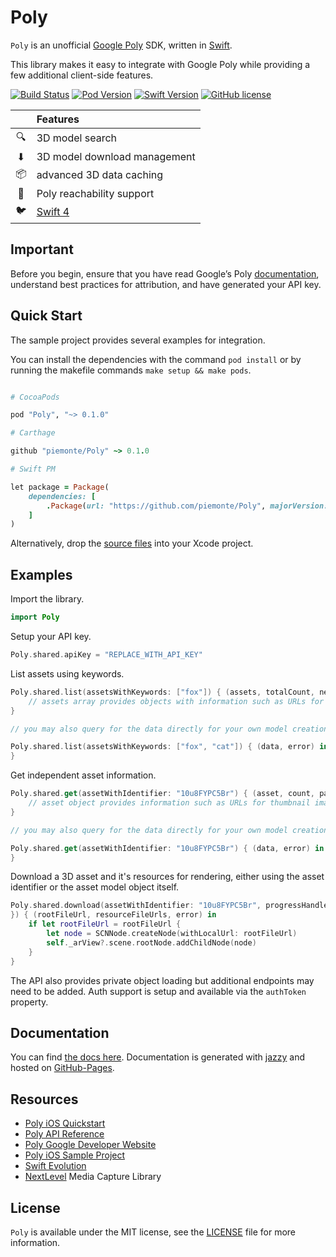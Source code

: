 # Poly

`Poly` is an unofficial [Google Poly](https://poly.google.com) SDK, written in [Swift](https://developer.apple.com/swift/).

This library makes it easy to integrate with Google Poly while providing a few additional client-side features.

[![Build Status](https://travis-ci.org/piemonte/Poly.svg?branch=master)](https://travis-ci.org/piemonte/Poly) [![Pod Version](https://img.shields.io/cocoapods/v/Poly.svg?style=flat)](http://cocoadocs.org/docsets/Poly/) [![Swift Version](https://img.shields.io/badge/language-swift%204.0-brightgreen.svg)](https://developer.apple.com/swift) [![GitHub license](https://img.shields.io/badge/license-MIT-lightgrey.svg)](https://github.com/piemonte/Poly/blob/master/LICENSE)

|  | Features |
|:---------:|:---------------------------------------------------------------|
| &#128269;  | 3D model search  |
| &#11015;  | 3D model download management |
| &#128230; | advanced 3D data caching |
| &#128225; | Poly reachability support |
| &#128038; | [Swift 4](https://developer.apple.com/swift/) |

## Important

Before you begin, ensure that you have read Google’s Poly [documentation](https://developers.google.com/poly/develop/), understand best practices for attribution, and have generated your API key.

## Quick Start

The sample project provides several examples for integration.

You can install the dependencies with the command `pod install` or by running the makefile commands `make setup && make pods`.

```ruby

# CocoaPods

pod "Poly", "~> 0.1.0"

# Carthage

github "piemonte/Poly" ~> 0.1.0

# Swift PM

let package = Package(
    dependencies: [
        .Package(url: "https://github.com/piemonte/Poly", majorVersion: 0)
    ]
)

```

Alternatively, drop the [source files](https://github.com/piemonte/Poly/tree/master/Sources) into your Xcode project.

## Examples

Import the library.

```swift
import Poly
```

Setup your API key.

```swift
Poly.shared.apiKey = "REPLACE_WITH_API_KEY"
```

List assets using keywords.

```swift
Poly.shared.list(assetsWithKeywords: ["fox"]) { (assets, totalCount, nextPage, error) in
	// assets array provides objects with information such as URLs for thumbnail images
}

// you may also query for the data directly for your own model creation

Poly.shared.list(assetsWithKeywords: ["fox", "cat"]) { (data, error) in
}
```

Get independent asset information.

```swift
Poly.shared.get(assetWithIdentifier: "10u8FYPC5Br") { (asset, count, page, error) in
	// asset object provides information such as URLs for thumbnail images
}

// you may also query for the data directly for your own model creation

Poly.shared.get(assetWithIdentifier: "10u8FYPC5Br") { (data, error) in
}
```

Download a 3D asset and it's resources for rendering, either using the asset identifier or the asset model object itself.

```swift
Poly.shared.download(assetWithIdentifier: "10u8FYPC5Br", progressHandler: { (progress) in
}) { (rootFileUrl, resourceFileUrls, error) in
    if let rootFileUrl = rootFileUrl {
        let node = SCNNode.createNode(withLocalUrl: rootFileUrl)
        self._arView?.scene.rootNode.addChildNode(node)
    }
}
```

The API also provides private object loading but additional endpoints may need to be added. Auth support is setup and available via the `authToken` property.

## Documentation

You can find [the docs here](https://piemonte.github.io/Poly). Documentation is generated with [jazzy](https://github.com/realm/jazzy) and hosted on [GitHub-Pages](https://pages.github.com).

## Resources

* [Poly iOS Quickstart](https://developers.google.com/poly/develop/ios)
* [Poly API Reference](https://developers.google.com/poly/reference/api/rest/)
* [Poly Google Developer Website](https://developers.google.com/poly/)
* [Poly iOS Sample Project](https://github.com/googlevr/poly-sample-ios)
* [Swift Evolution](https://github.com/apple/swift-evolution)
* [NextLevel](http://nextlevel.engineering/) Media Capture Library

## License

`Poly` is available under the MIT license, see the [LICENSE](https://github.com/piemonte/Poly/blob/master/LICENSE) file for more information.
